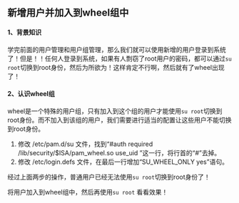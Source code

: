 ## 新增用户并加入到wheel组中



#### 1、背景知识

学完前面的用户管理和用户组管理，那么我们就可以使用新增的用户登录到系统了！但是！！任何人登录到系统，如果有人剽窃了root用户的密码，都可以通过`su root`切换到root身份，然后为所欲为！这样肯定不行啊，然后就有了wheel出现了！



#### 2、认识wheel组

wheel是一个特殊的用户组，只有加入到这个组的用户才能使用`su root`切换到root身份。而不加入到该组的用户，我们需要进行适当的配置让这些用户不能切换到root身份。

1. 修改 /etc/pam.d/su 文件，找到“#auth required /lib/security/$ISA/pam_wheel.so use_uid ”这一行，将行首的“#”去掉。
2. 修改 /etc/login.defs 文件，在最后一行增加“SU_WHEEL_ONLY yes”语句。

经过上面两步的操作，普通用户已经无法使用`su root`切换到root身份了！

将用户加入到wheel组中，然后再使用`su root` 看看效果！